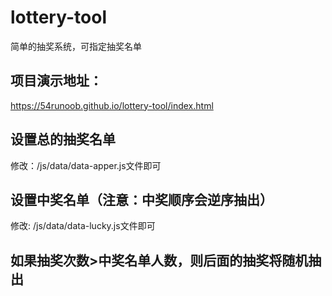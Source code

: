# lottery-tool
简单的抽奖系统，可指定抽奖名单
## 项目演示地址：
https://54runoob.github.io/lottery-tool/index.html
## 设置总的抽奖名单
修改：/js/data/data-apper.js文件即可
## 设置中奖名单（注意：中奖顺序会逆序抽出）
修改: /js/data/data-lucky.js文件即可
## 如果抽奖次数>中奖名单人数，则后面的抽奖将随机抽出
